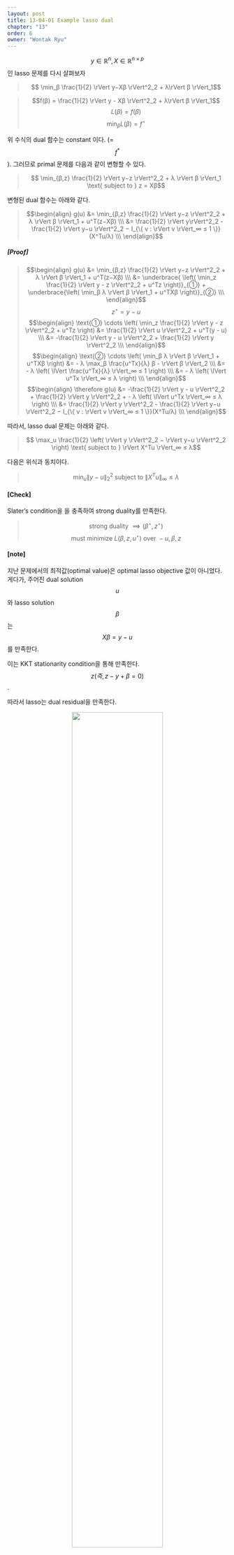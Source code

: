 ```yaml
---
layout: post
title: 13-04-01 Example lasso dual
chapter: "13"
order: 6
owner: "Wontak Ryu"
---
```


$$y ∈ \mathbb{R}^n, X ∈ \mathbb{R}^{n×p}$$인 lasso 문제를 다시 살펴보자

> $$ \min_β \frac{1}{2} \rVert y−Xβ \rVert^2_2 + λ\rVert β \rVert_1$$

> $$f(β) = \frac{1}{2} \rVert y - Xβ \rVert^2_2 +  λ\rVert β \rVert_1$$
> $$L(β) = f(β)$$
>  $$ \min_β L(β) = f^{\star}$$

위 수식의 dual 함수는 constant 이다. (= $$f^{*}$$). 
그러므로 primal 문제를 다음과 같이 변형할 수 있다.

> $$ \min_{β,z} \frac{1}{2} \rVert y−z \rVert^2_2 + λ \rVert β \rVert_1 \text{ subject to } z = Xβ$$

변형된 dual 함수는 아래와 같다.
> $$\begin{align}
> g(u) &= \min_{β,z} \frac{1}{2} \rVert y−z \rVert^2_2 + λ \rVert β \rVert_1 + u^T(z−Xβ) \\\
> &= \frac{1}{2} \rVert y\rVert^2_2 - \frac{1}{2} \rVert y−u \rVert^2_2 − I_{\{ v : \rVert v \rVert_∞ ≤ 1 \}}(X^Tu/λ) \\\
> \end{align}$$
> 

##### [Proof]
> $$\begin{align}
> g(u) &= \min_{β,z} \frac{1}{2} \rVert y−z \rVert^2_2 + λ \rVert β \rVert_1 + u^T(z−Xβ) \\\
> &= \underbrace{ \left( \min_z \frac{1}{2} \rVert y - z \rVert^2_2 + u^Tz \right)}_{①} + \underbrace{\left( \min_β  λ \rVert β \rVert_1 + u^TXβ \right)}_{②} \\\
> \end{align}$$
> $$ z^{\star} = y - u$$
> $$\begin{align}
> \text{①} \cdots \left( \min_z \frac{1}{2} \rVert y - z \rVert^2_2 + u^Tz \right)
> &= \frac{1}{2} \rVert u \rVert^2_2 + u^T(y - u) \\\
> &= -\frac{1}{2} \rVert y - u \rVert^2_2 + \frac{1}{2} \rVert y \rVert^2_2 \\\
> \end{align}$$
> $$\begin{align}
> \text{②} \cdots \left( \min_β  λ \rVert β \rVert_1 + u^TXβ \right) 
> &= - λ \max_β \frac{u^Tx}{λ} β - \rVert β \rVert_2 \\\
> &= - λ \left( \lVert \frac{u^Tx}{λ} \rVert_∞ ≤ 1 \right) \\\
> &= - λ \left( \lVert u^Tx \rVert_∞ ≤ λ \right) \\\
> \end{align}$$
> $$\begin{align}
> \therefore g(u) &= -\frac{1}{2} \rVert y - u \rVert^2_2 + \frac{1}{2} \rVert y \rVert^2_2 + - λ \left( \lVert u^Tx \rVert_∞ ≤ λ \right) \\\
> &= \frac{1}{2} \rVert y \rVert^2_2 - \frac{1}{2} \rVert y−u \rVert^2_2 − I_{\{ v : \rVert v \rVert_∞ ≤ 1 \}}(X^Tu/λ) \\\
> \end{align}$$

따라서, lasso dual 문제는 아래와 같다.

> $$ \max_u \frac{1}{2} \left( \rVert y \rVert^2_2 − \rVert y−u \rVert^2_2 \right) \text{ subject to } \rVert X^Tu \rVert_∞ ≤ λ$$

다음은 위식과 동치이다.

> $$ \min_u \rVert y−u \rVert^2_2 \text{ subject to } \rVert X^Tu \rVert_∞ ≤ λ$$

#### [Check]
Slater’s condition을 을 충족하여 strong duality를 만족한다. 
> $$ \text{strong duality } \implies (β^{\star}, z^{\star})$$
> $$ \text{ must minimize  } L( β, z, u^{\star} ) \text{ over } -u, β, z$$

#### [note]
지난 문제에서의 최적값(optimal value)은 optimal lasso objective 값이 아니었다.
게다가, 주어진 dual solution $$u$$와 lasso solution $$β$$는 $$Xβ = y−u$$를 만족한다.

이는 KKT stationarity condition을 통해 만족한다.
$$z (즉, z−y + β = 0)$$. 

따라서 lasso는 dual residual을 만족한다.

<figure class="image" style="align: center;">
<p align="center">
 <img src="https://wikidocs.net/images/page/21003/Conjugate_LassoDual_Example.png" alt="" width="70%" height="70%">
 <figcaption style="text-align: center;">[Fig2] Lasso Dual [1]</figcaption>
</p>
</figure>